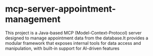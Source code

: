 # mcp-server-appointment-management
This project is a Java-based MCP (Model-Context-Protocol) server designed to manage appointment data from the database.It provides a modular framework that exposes internal tools for data access and manipulation, with built-in support for AI-driven features

